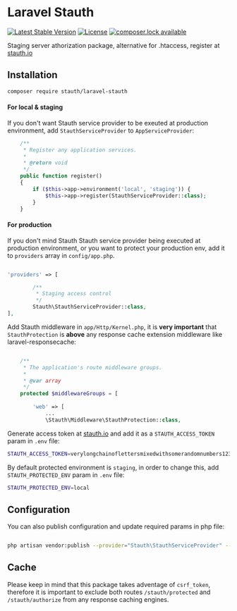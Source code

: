 # Laravel Stauth
[![Latest Stable Version](https://poser.pugx.org/stauth/laravel-stauth/version)](https://packagist.org/packages/stauth/laravel-stauth)
[![License](https://poser.pugx.org/stauth/laravel-stauth/license)](https://packagist.org/packages/stauth/laravel-stauth)
[![composer.lock available](https://poser.pugx.org/stauth/laravel-stauth/composerlock)](https://packagist.org/packages/stauth/laravel-stauth)

Staging server athorization package, alternative for .htaccess, register at [stauth.io](https://www.stauth.io/)


## Installation


```bash
composer require stauth/laravel-stauth
```

#### For local & staging

If you don't want Stauth service provider to be exeuted at production environment, add `StauthServiceProvider` to `AppServiceProvider`:

```php
    /**
     * Register any application services.
     *
     * @return void
     */
    public function register()
    {
        if ($this->app->environment('local', 'staging')) {
            $this->app->register(StauthServiceProvider::class);
        }
    }
```

#### For production

If you don't mind Stauth Stauth service provider being executed at production environment, or you want to protect your production env, add it to `providers` array in `config/app.php`.

```php

'providers' => [

        /**
         * Staging access control
         */
        Stauth\StauthServiceProvider::class,        
],
```

Add Stauth middleware in `app/Http/Kernel.php`, it is **very important** that `StauthProtection` is **above** any response cache extension middleware like laravel-responsecache:

```php

    /**
     * The application's route middleware groups.
     *
     * @var array
     */
    protected $middlewareGroups = [
   
        'web' => [
            ...
            \Stauth\Middleware\StauthProtection::class,
```

Generate access token at [stauth.io](https://www.stauth.io) and add it as a `STAUTH_ACCESS_TOKEN` param in `.env` file:

```bash
STAUTH_ACCESS_TOKEN=verylongchainoflettersmixedwithsomerandomnumbers123

```

By default protected environment is `staging`, in order to change this, add `STAUTH_PROTECTED_ENV` param in `.env` file: 

```bash
STAUTH_PROTECTED_ENV=local
```

## Configuration

You can also publish configuration and update required params in php file:

```bash

php artisan vendor:publish --provider="Stauth\StauthServiceProvider" --tag=config

```

## Cache

Please keep in mind that this package takes adventage of `csrf_token`, therefore it is important to exclude both routes `/stauth/protected` and `/stauth/authorize` from any response caching engines.
